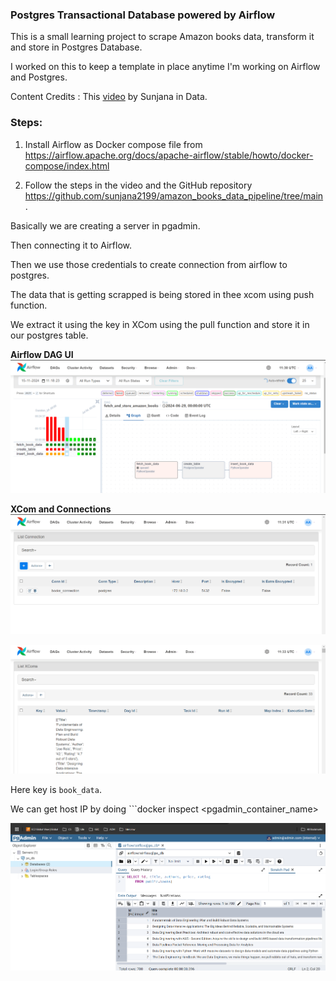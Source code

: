 ### Postgres Transactional Database powered by Airflow

This is a small learning project to scrape Amazon books data, transform it and store in Postgres Database.

I worked on this to keep a template in place anytime I'm working on Airflow and Postgres.

Content Credits : This [video](https://www.youtube.com/watch?v=3xyoM28B40Y) by Sunjana in Data.

### Steps:

1. Install Airflow as Docker compose file from https://airflow.apache.org/docs/apache-airflow/stable/howto/docker-compose/index.html

2. Follow the steps in the video and the GitHub repository https://github.com/sunjana2199/amazon_books_data_pipeline/tree/main.

Basically we are creating a server in pgadmin.

Then connecting it to Airflow.

Then we use those credentials to create connection from airflow to postgres.

The data that is getting scrapped is being stored in thee xcom using push function.

We extract it using the key in XCom using the pull function and store it in our postgres table.

**Airflow DAG UI**
![alt text](image.png)

**XCom and Connections**
![alt text](image-2.png)

![alt text](image-3.png)

Here key is ```book_data```.

We can get host IP by doing ```docker inspect <pgadmin_container_name>

![alt text](image-1.png)